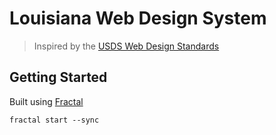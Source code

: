 # Louisiana Web Design System

> Inspired by the [USDS Web Design Standards](https://standards.usa.gov)

## Getting Started

Built using [Fractal](https://fractal.build)

```fractal start --sync```